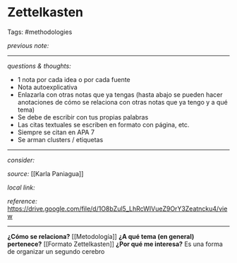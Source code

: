 # Zettelkasten
Tags: #methodologies

_previous note:_

---

_questions & thoughts:_

- 1 nota por cada idea o por cada fuente
- Nota autoexplicativa
- Enlazarla con otras notas que ya tengas (hasta abajo se pueden hacer anotaciones de cómo se relaciona con otras notas que ya tengo y a qué tema)
- Se debe de escribir con tus propias palabras
- Las citas textuales se escriben en formato con página, etc.
- Siempre se citan en APA 7
- Se arman clusters / etiquetas

---

_consider:_

_source:_ [[Karla Paniagua]]

_local link:_

_reference:_ https://drive.google.com/file/d/1O8bZul5_LhRcWIVueZ9OrY3Zeatncku4/view

---
**¿Cómo se relaciona?**
[[Metodología]] 
 **¿A qué tema (en general) pertenece?**
[[Formato Zettelkasten]]
**¿Por qué me interesa?**
Es una forma de organizar un segundo cerebro